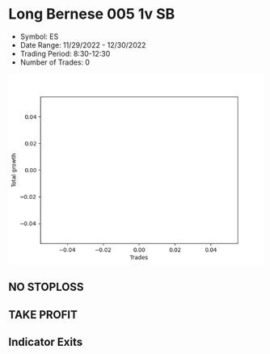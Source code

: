 # Long Bernese 005 1v SB 
- Symbol: ES
- Date Range: 11/29/2022 - 12/30/2022
- Trading Period: 8:30-12:30
- Number of Trades: 0

![Plot](LongBernese0051vSBES.png)
## NO STOPLOSS














## TAKE PROFIT











## Indicator Exits

